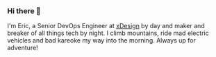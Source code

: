 ### Hi there 👋

I'm Eric, a Senior DevOps Engineer at [xDesign](https://xdesign.com) by day and maker and breaker of all things tech by night. I climb mountains, ride mad electric vehicles and bad kareoke my way into the morning. Always up for adventure!
